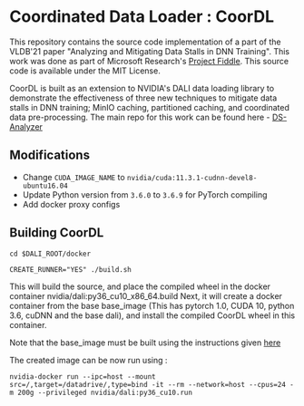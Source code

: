 # Coordinated Data Loader : CoorDL

This repository contains the source code implementation of a part of the VLDB'21 paper "Analyzing and Mitigating Data Stalls in DNN Training". This work was done as part of Microsoft Research's [Project Fiddle](https://www.microsoft.com/en-us/research/project/fiddle/). This source code is available under the MIT License.

CoorDL is built as an extension to NVIDIA's DALI data loading library to demonstrate the effectiveness of three new techniques to mitigate data stalls in DNN training; MinIO caching, partitioned caching, and coordinated data pre-processing. The main repo for this work can be found here - [DS-Analyzer](https://github.com/msr-fiddle/DS-Analyzer)

## Modifications

- Change `CUDA_IMAGE_NAME` to `nvidia/cuda:11.3.1-cudnn-devel8-ubuntu16.04`
- Update Python version from `3.6.0` to `3.6.9` for PyTorch compiling
- Add docker proxy configs

## Building CoorDL

    cd $DALI_ROOT/docker

    CREATE_RUNNER="YES" ./build.sh

This will build the source, and place the compiled wheel in the docker container nvidia/dali:py36_cu10_x86_64.build 
Next, it will create a docker container from the base base_image (This has pytorch 1.0, CUDA 10, python 3.6, cuDNN and the base dali), and install the compiled CoorDL wheel in this container.

Note that the base_image must be built using the instructions given [here](https://github.com/msr-fiddle/ds_analyzer/README.md/#setup)

The created image can be now run using : 

    nvidia-docker run --ipc=host --mount src=/,target=/datadrive/,type=bind -it --rm --network=host --cpus=24 -m 200g --privileged nvidia/dali:py36_cu10.run
